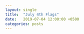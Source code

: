 ```yaml
---
layout: single
title:  "July 4th Flags"
date:   2019-07-04 12:00:00 +0500
categories: posts
---
```


<img src="{{ site.servurl }}/{{ site.baseurl }}/assets/images/July-4-Flags.jpg" alt="">
